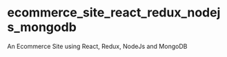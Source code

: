 # ecommerce_site_react_redux_nodejs_mongodb
An Ecommerce Site using React, Redux, NodeJs and MongoDB

